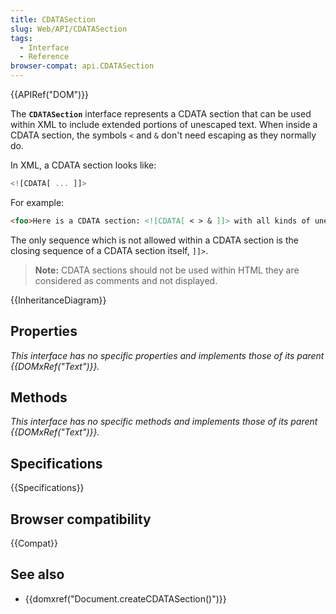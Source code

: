 ```yaml
---
title: CDATASection
slug: Web/API/CDATASection
tags:
  - Interface
  - Reference
browser-compat: api.CDATASection
---
```

{{APIRef("DOM")}}

The **`CDATASection`** interface represents a CDATA section
that can be used within XML to include extended portions of unescaped text.
When inside a CDATA section, the symbols `<` and `&` don't need escaping
as they normally do.

In XML, a CDATA section looks like:

```js
<![CDATA[ ... ]]>
```

For example:

```html
<foo>Here is a CDATA section: <![CDATA[ < > & ]]> with all kinds of unescaped text.</foo>
```

The only sequence which is not allowed within a CDATA section is the closing sequence
of a CDATA section itself, `]]>`.

> **Note:** CDATA sections should not be used within HTML they are considered as comments and not displayed.

{{InheritanceDiagram}}

## Properties

_This interface has no specific properties and implements those of its parent
{{DOMxRef("Text")}}._

## Methods

_This interface has no specific methods and implements those of its parent
{{DOMxRef("Text")}}._

## Specifications

{{Specifications}}

## Browser compatibility

{{Compat}}

## See also

- {{domxref("Document.createCDATASection()")}}
